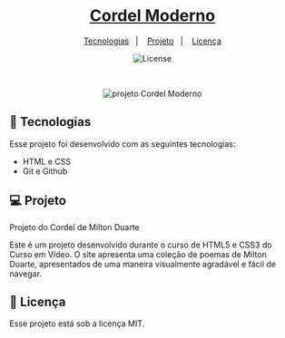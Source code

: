 
<h1 align="center"> <a href="https://naykyroliveira.github.io/projeto-cordel/" target="_blank">Cordel Moderno</a> </h1>

<p align="center">
  <a href="#-tecnologias">Tecnologias</a>&nbsp;&nbsp;&nbsp;|&nbsp;&nbsp;&nbsp;
  <a href="#-projeto">Projeto</a>&nbsp;&nbsp;&nbsp;|&nbsp;&nbsp;&nbsp;
  <a href="#memo-licença">Licença</a>
</p>

<p align="center">
  <img alt="License" src="https://img.shields.io/static/v1?label=license&message=MIT&color=49AA26&labelColor=000000">
</p>

<br>

<p align="center">
  <img alt="projeto Cordel Moderno" src=".github/preview.png">
</p>

## 🚀 Tecnologias

Esse projeto foi desenvolvido com as seguintes tecnologias:

- HTML e CSS
- Git e Github

## 💻 Projeto

Projeto do Cordel de Milton Duarte

Este é um projeto desenvolvido durante o curso de HTML5 e CSS3 do Curso em Vídeo. O site apresenta uma coleção de poemas de Milton Duarte, apresentados de uma maneira visualmente agradável e fácil de navegar.


## :memo: Licença

Esse projeto está sob a licença MIT.
